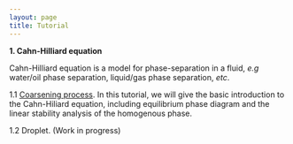 ```yaml
---
layout: page
title: Tutorial
---
```


__1. Cahn-Hilliard equation__

Cahn-Hilliard equation is a model for phase-separation in a fluid, _e.g_ water/oil phase separation, liquid/gas phase separation, _etc_.

1.1 [Coarsening process]. In this tutorial, we will give the basic introduction to the Cahn-Hiliard equation, including equilibrium phase diagram and the linear stability analysis of the homogenous phase. 

1.2 Droplet. (Work in progress)

[Coarsening process]: https://raw.githubusercontent.com/elsentjhung/elsentjhung.github.io/master/_files/cahn_hilliard_coarsening.html


